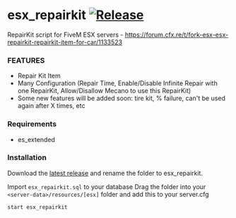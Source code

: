 # esx_repairkit [![Release](https://img.shields.io/badge/Release-V%202.4-blue)](https://github.com/clementinise/esx_repairkit/releases/latest)

RepairKit script for FiveM ESX servers - https://forum.cfx.re/t/fork-esx-esx-repairkit-repairkit-item-for-car/1133523

### FEATURES
* Repair Kit Item
* Many Configuration (Repair Time, Enable/Disable Infinite Repair with one RepairKit, Allow/Disallow Mecano to use this RepairKit)
* Some new features will be added soon: tire kit, % failure, can't be used again after X times, etc

### Requirements
* es_extended

### Installation
Download the [latest release](https://github.com/clementinise/esx_repairkit/releases/latest) and rename the folder to esx_repairkit.

Import `esx_repairkit.sql` to your database
Drag the folder into your `<server-data>/resources/[esx]` folder and add this to your server.cfg
```
start esx_repairkit
```
